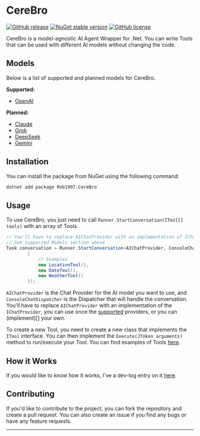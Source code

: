 # CereBro
[![GitHub release](https://img.shields.io/github/v/release/rob1997/CereBro?include_prereleases)](https://github.com/rob1997/CereBro/releases)
[![NuGet stable version](https://img.shields.io/nuget/v/Rob1997.CereBro.svg)](https://www.nuget.org/packages/Rob1997.CereBro)
[![GitHub license](https://img.shields.io/github/license/rob1997/TrackGenerator)](https://opensource.org/licenses/MIT)

CereBro is a model-agnostic AI Agent Wrapper for .Net. You can write Tools that can be used with different AI models without changing the code.

## Models

Below is a list of supported and planned models for CereBro.

**Supported:**

- [OpenAI](https://github.com/rob1997/CereBro/tree/main/src/CereBro.Open-AI/#CereBro.Open-AI)

**Planned:**

- [Claude](https://claude.ai/)
- [Grok](https://x.ai/)
- [DeepSeek](https://www.deepseek.com/)
- [Gemini](https://gemini.google.com/)

## Installation

You can install the package from NuGet using the following command:

```bash
dotnet add package Rob1997.CereBro
```

## Usage

To use CereBro, you just need to call `Runner.StartConversation(ITool[] tools)` with an array of Tools.

```csharp
// You'll have to replace AIChatProvider with an implementation of IChatProvider
// See supported Models section above
Task conversation = Runner.StartConversation<AIChatProvider, ConsoleChatDispatcher>(new ITool[]
        {
            // Examples
            new LocationTool(),
            new DateTool(),
            new WeatherTool()
        });
```
`AIChatProvider` is the Chat Provider for the AI model you want to use, and `ConsoleChatDispatcher` is the Dispatcher that will handle the conversation. You'll have to replace `AIChatProvider` with an implementation of the `IChatProvider`, you can use once the [supported](#supported) providers, or you can (implement)[] your own.

To create a new Tool, you need to create a new class that implements the `ITool` interface. You can then implement the `Execute(JToken arguments)` method to run/execute your Tool. You can find examples of Tools [here](https://github.com/rob1997/CereBro/tree/main/src/CereBro/Tools/Examples).

## How it Works

If you would like to know how it works, I've a dev-log entry on it [here](https://rob1997.github.io/devlog/log-5.html).

## Contributing

If you'd like to contribute to the project, you can fork the repository and create a pull request. You can also create an issue if you find any bugs or have any feature requests.

---